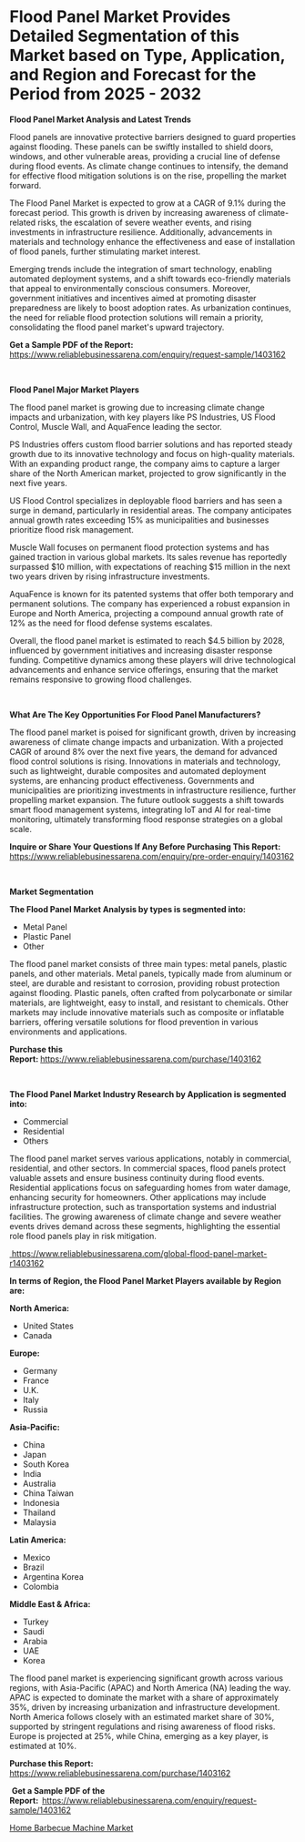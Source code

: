 <p><h1>Flood Panel Market Provides Detailed Segmentation of this Market based on Type, Application, and Region and Forecast for the Period from 2025 - 2032</h1></p><p><strong>Flood Panel Market Analysis and Latest Trends</strong></p>
<p><p>Flood panels are innovative protective barriers designed to guard properties against flooding. These panels can be swiftly installed to shield doors, windows, and other vulnerable areas, providing a crucial line of defense during flood events. As climate change continues to intensify, the demand for effective flood mitigation solutions is on the rise, propelling the market forward.</p><p>The Flood Panel Market is expected to grow at a CAGR of 9.1% during the forecast period. This growth is driven by increasing awareness of climate-related risks, the escalation of severe weather events, and rising investments in infrastructure resilience. Additionally, advancements in materials and technology enhance the effectiveness and ease of installation of flood panels, further stimulating market interest. </p><p>Emerging trends include the integration of smart technology, enabling automated deployment systems, and a shift towards eco-friendly materials that appeal to environmentally conscious consumers. Moreover, government initiatives and incentives aimed at promoting disaster preparedness are likely to boost adoption rates. As urbanization continues, the need for reliable flood protection solutions will remain a priority, consolidating the flood panel market's upward trajectory.</p></p>
<p><strong>Get a Sample PDF of the Report:&nbsp;</strong> <a href="https://www.reliablebusinessarena.com/enquiry/request-sample/1403162?utm_campaign=2238&utm_medium=2&utm_source=Github&utm_content=ia&utm_term=15022025&utm_id=flood-panel">https://www.reliablebusinessarena.com/enquiry/request-sample/1403162</a></p>
<p>&nbsp;</p>
<p><strong>Flood Panel Major Market Players</strong></p>
<p><p>The flood panel market is growing due to increasing climate change impacts and urbanization, with key players like PS Industries, US Flood Control, Muscle Wall, and AquaFence leading the sector. </p><p>PS Industries offers custom flood barrier solutions and has reported steady growth due to its innovative technology and focus on high-quality materials. With an expanding product range, the company aims to capture a larger share of the North American market, projected to grow significantly in the next five years.</p><p>US Flood Control specializes in deployable flood barriers and has seen a surge in demand, particularly in residential areas. The company anticipates annual growth rates exceeding 15% as municipalities and businesses prioritize flood risk management.</p><p>Muscle Wall focuses on permanent flood protection systems and has gained traction in various global markets. Its sales revenue has reportedly surpassed $10 million, with expectations of reaching $15 million in the next two years driven by rising infrastructure investments.</p><p>AquaFence is known for its patented systems that offer both temporary and permanent solutions. The company has experienced a robust expansion in Europe and North America, projecting a compound annual growth rate of 12% as the need for flood defense systems escalates.</p><p>Overall, the flood panel market is estimated to reach $4.5 billion by 2028, influenced by government initiatives and increasing disaster response funding. Competitive dynamics among these players will drive technological advancements and enhance service offerings, ensuring that the market remains responsive to growing flood challenges.</p></p>
<p>&nbsp;</p>
<p><strong>What Are The Key Opportunities For Flood Panel Manufacturers?</strong></p>
<p><p>The flood panel market is poised for significant growth, driven by increasing awareness of climate change impacts and urbanization. With a projected CAGR of around 8% over the next five years, the demand for advanced flood control solutions is rising. Innovations in materials and technology, such as lightweight, durable composites and automated deployment systems, are enhancing product effectiveness. Governments and municipalities are prioritizing investments in infrastructure resilience, further propelling market expansion. The future outlook suggests a shift towards smart flood management systems, integrating IoT and AI for real-time monitoring, ultimately transforming flood response strategies on a global scale.</p></p>
<p><strong>Inquire or Share Your Questions If Any Before Purchasing This Report:</strong> <a href="https://www.reliablebusinessarena.com/enquiry/pre-order-enquiry/1403162?utm_campaign=2238&utm_medium=2&utm_source=Github&utm_content=ia&utm_term=15022025&utm_id=flood-panel">https://www.reliablebusinessarena.com/enquiry/pre-order-enquiry/1403162</a></p>
<p>&nbsp;</p>
<p><strong>Market Segmentation</strong></p>
<p><strong>The Flood Panel Market Analysis by types is segmented into:</strong></p>
<p><ul><li>Metal Panel</li><li>Plastic Panel</li><li>Other</li></ul></p>
<p><p>The flood panel market consists of three main types: metal panels, plastic panels, and other materials. Metal panels, typically made from aluminum or steel, are durable and resistant to corrosion, providing robust protection against flooding. Plastic panels, often crafted from polycarbonate or similar materials, are lightweight, easy to install, and resistant to chemicals. Other markets may include innovative materials such as composite or inflatable barriers, offering versatile solutions for flood prevention in various environments and applications.</p></p>
<p><strong>Purchase this Report:&nbsp;</strong><a href="https://www.reliablebusinessarena.com/purchase/1403162?utm_campaign=2238&utm_medium=2&utm_source=Github&utm_content=ia&utm_term=15022025&utm_id=flood-panel">https://www.reliablebusinessarena.com/purchase/1403162</a></p>
<p>&nbsp;</p>
<p><strong>The Flood Panel Market Industry Research by Application is segmented into:</strong></p>
<p><ul><li>Commercial</li><li>Residential</li><li>Others</li></ul></p>
<p><p>The flood panel market serves various applications, notably in commercial, residential, and other sectors. In commercial spaces, flood panels protect valuable assets and ensure business continuity during flood events. Residential applications focus on safeguarding homes from water damage, enhancing security for homeowners. Other applications may include infrastructure protection, such as transportation systems and industrial facilities. The growing awareness of climate change and severe weather events drives demand across these segments, highlighting the essential role flood panels play in risk mitigation.</p></p>
<p><a href="https://www.reliablebusinessarena.com/global-flood-panel-market-r1403162?utm_campaign=2238&utm_medium=2&utm_source=Github&utm_content=ia&utm_term=15022025&utm_id=flood-panel">&nbsp;https://www.reliablebusinessarena.com/global-flood-panel-market-r1403162</a></p>
<p><strong>In terms of Region, the Flood Panel Market Players available by Region are:</strong></p>
<p>
    <p> <strong> North America: </strong>
        <ul>
            <li>United States</li>
            <li>Canada</li>
        </ul>
        </p> 
    <p> <strong> Europe: </strong>
        <ul>
            <li>Germany</li>
            <li>France</li>
            <li>U.K.</li>
            <li>Italy</li>
            <li>Russia</li>
        </ul>
        </p> 
    <p> <strong> Asia-Pacific: </strong>
        <ul>
            <li>China</li>
            <li>Japan</li>
            <li>South Korea</li>
            <li>India</li>
            <li>Australia</li>
            <li>China Taiwan</li>
            <li>Indonesia</li>
            <li>Thailand</li>
            <li>Malaysia</li>
        </ul>
        </p> 
    <p> <strong> Latin America: </strong>
        <ul>
            <li>Mexico</li>
            <li>Brazil</li>
            <li>Argentina Korea</li>
            <li>Colombia</li>
        </ul>
        </p> 
    <p> <strong> Middle East & Africa: </strong>
        <ul>
            <li>Turkey</li>
            <li>Saudi</li>
            <li>Arabia</li>
            <li>UAE</li>
            <li>Korea</li>
        </ul>
    </p>
    </p>
<p><p>The flood panel market is experiencing significant growth across various regions, with Asia-Pacific (APAC) and North America (NA) leading the way. APAC is expected to dominate the market with a share of approximately 35%, driven by increasing urbanization and infrastructure development. North America follows closely with an estimated market share of 30%, supported by stringent regulations and rising awareness of flood risks. Europe is projected at 25%, while China, emerging as a key player, is estimated at 10%.</p></p>
<p><strong>Purchase this Report: </strong><a href="https://www.reliablebusinessarena.com/purchase/1403162?utm_campaign=2238&utm_medium=2&utm_source=Github&utm_content=ia&utm_term=15022025&utm_id=flood-panel">https://www.reliablebusinessarena.com/purchase/1403162</a></p>
<p>&nbsp;<strong>Get a Sample PDF of the Report:&nbsp;&nbsp;</strong><a href="https://www.reliablebusinessarena.com/enquiry/request-sample/1403162?utm_campaign=2238&utm_medium=2&utm_source=Github&utm_content=ia&utm_term=15022025&utm_id=flood-panel">https://www.reliablebusinessarena.com/enquiry/request-sample/1403162</a></p>
<p><strong></strong></p>
<p><p><a href="https://github.com/manesros8/Market-Research-Report-List-1/blob/main/home-barbecue-machine-market.md?utm_campaign=2238&utm_medium=2&utm_source=Github&utm_content=ia&utm_term=15022025&utm_id=flood-panel">Home Barbecue Machine Market</a></p></p>